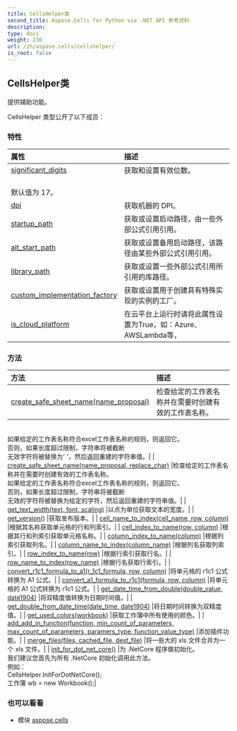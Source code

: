 ```yaml
---
title: CellsHelper类
second_title: Aspose.Cells for Python via .NET API 参考资料
description:
type: docs
weight: 230
url: /zh/aspose.cells/cellshelper/
is_root: false
---
```

## CellsHelper类
提供辅助功能。



CellsHelper 类型公开了以下成员：

### 特性
|属性|描述|
| :- | :- |
| [significant_digits](/cells/python-net/zh/aspose.cells/cellshelper/significant_digits) |获取和设置有效位数。<br/>默认值为 17。|
| [dpi](/cells/python-net/zh/aspose.cells/cellshelper/dpi) |获取机器的 DPI。|
| [startup_path](/cells/python-net/zh/aspose.cells/cellshelper/startup_path) |获取或设置启动路径，由一些外部公式引用引用。|
| [alt_start_path](/cells/python-net/zh/aspose.cells/cellshelper/alt_start_path) |获取或设置备用启动路径，该路径由某些外部公式引用引用。|
| [library_path](/cells/python-net/zh/aspose.cells/cellshelper/library_path) |获取或设置一些外部公式引用所引用的库路径。|
| [custom_implementation_factory](/cells/python-net/zh/aspose.cells/cellshelper/custom_implementation_factory) |获取或设置用于创建具有特殊实现的实例的工厂。|
| [is_cloud_platform](/cells/python-net/zh/aspose.cells/cellshelper/is_cloud_platform) |在云平台上运行时请将此属性设置为True，如：Azure、AWSLambda等，|


### 方法
|方法|描述|
| :- | :- |
| [create_safe_sheet_name(name_proposal)](/cells/python-net/zh/aspose.cells/cellshelper/create_safe_sheet_name/#str) |检查给定的工作表名称并在需要时创建有效的工作表名称。<br/>如果给定的工作表名称符合excel工作表名称的规则，则返回它。<br/>否则，如果长度超过限制，字符串将被截断<br/>无效字符将被替换为' '，然后返回重建的字符串值。|
| [create_safe_sheet_name(name_proposal, replace_char)](/cells/python-net/zh/aspose.cells/cellshelper/create_safe_sheet_name/#str-char) |检查给定的工作表名称并在需要时创建有效的工作表名称。<br/>如果给定的工作表名称符合excel工作表名称的规则，则返回它。<br/>否则，如果长度超过限制，字符串将被截断<br/>无效的字符将被替换为给定的字符，然后返回重建的字符串值。|
| [get_text_width(text, font, scaling)](/cells/python-net/zh/aspose.cells/cellshelper/get_text_width/#str-Font-float) |以点为单位获取文本的宽度。|
| [get_version()](/cells/python-net/zh/aspose.cells/cellshelper/get_version/#) |获取发布版本。|
| [cell_name_to_index(cell_name, row, column)](/cells/python-net/zh/aspose.cells/cellshelper/cell_name_to_index/#str-any-any) |根据其名称获取单元格的行和列索引。|
| [cell_index_to_name(row, column)](/cells/python-net/zh/aspose.cells/cellshelper/cell_index_to_name/#int-int) |根据其行和列索引获取单元格名称。|
| [column_index_to_name(column)](/cells/python-net/zh/aspose.cells/cellshelper/column_index_to_name/#int) |根据列索引获取列名。|
| [column_name_to_index(column_name)](/cells/python-net/zh/aspose.cells/cellshelper/column_name_to_index/#str) |根据列名获取列索引。|
| [row_index_to_name(row)](/cells/python-net/zh/aspose.cells/cellshelper/row_index_to_name/#int) |根据行索引获取行名。|
| [row_name_to_index(row_name)](/cells/python-net/zh/aspose.cells/cellshelper/row_name_to_index/#str) |根据行名获取行索引。|
| [convert_r1c1_formula_to_a1(r_1c1_formula, row, column)](/cells/python-net/zh/aspose.cells/cellshelper/convert_r1c1_formula_to_a1/#str-int-int) |将单元格的 r1c1 公式转换为 A1 公式。|
| [convert_a1_formula_to_r1c1(formula, row, column)](/cells/python-net/zh/aspose.cells/cellshelper/convert_a1_formula_to_r1c1/#str-int-int) |将单元格的 A1 公式转换为 r1c1 公式。|
| [get_date_time_from_double(double_value, date1904)](/cells/python-net/zh/aspose.cells/cellshelper/get_date_time_from_double/#float-bool) |将双精度值转换为日期时间值。|
| [get_double_from_date_time(date_time, date1904)](/cells/python-net/zh/aspose.cells/cellshelper/get_double_from_date_time/#DateTime-bool) |将日期时间转换为双精度值。|
| [get_used_colors(workbook)](/cells/python-net/zh/aspose.cells/cellshelper/get_used_colors/#Workbook) |获取工作簿中所有使用的颜色。|
| [add_add_in_function(function, min_count_of_parameters, max_count_of_parameters, paramers_type, function_value_type)](/cells/python-net/zh/aspose.cells/cellshelper/add_add_in_function/#str-int-int-list-ParameterType) |添加插件功能。|
| [merge_files(files, cached_file, dest_file)](/cells/python-net/zh/aspose.cells/cellshelper/merge_files/#list-str-str) |将一些大的 xls 文件合并为一个 xls 文件。|
| [init_for_dot_net_core()](/cells/python-net/zh/aspose.cells/cellshelper/init_for_dot_net_core/#) |为 .NetCore 程序做初始化。<br/>我们建议您首先为所有 .NetCore 初始化调用此方法。<br/>例如：<br/>CellsHelper.InitForDotNetCore();<br/>工作簿 wb = new Workbook();|



### 也可以看看
* 模块 [aspose.cells](..)
